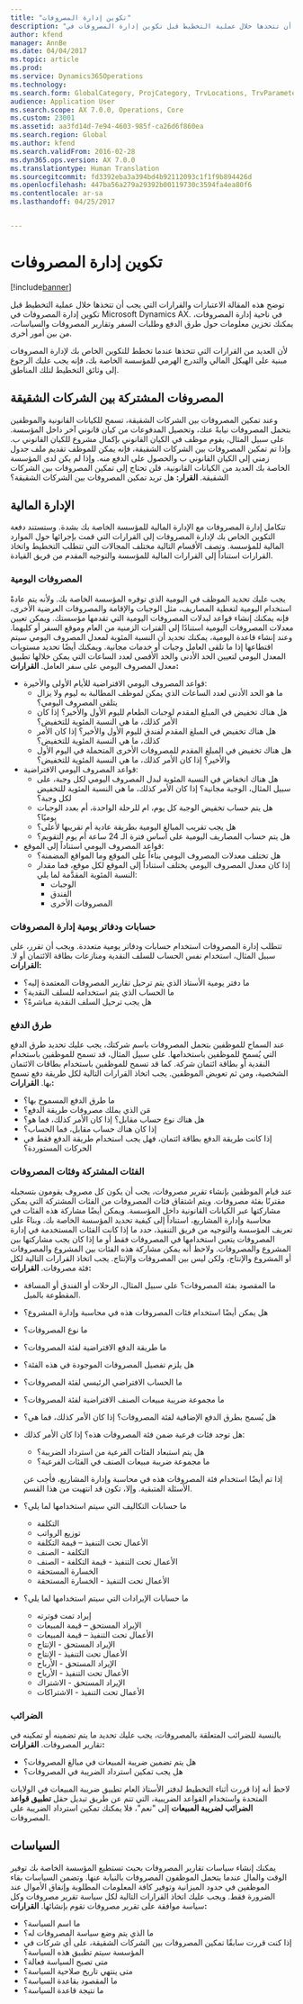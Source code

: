 ```yaml
---
title: "تكوين إدارة المصروفات"
description: "توضح هذه المقالة الاعتبارات والقرارات التي يجب أن تتخذها خلال عملية التخطيط قبل تكوين إدارة المصروفات في Microsoft Dynamics AX. في ناحية إدارة المصروفات، يمكنك تخزين معلومات حول طرق الدفع وطلبات السفر وتقارير المصروفات والسياسات، من بين أمور أخرى."
author: kfend
manager: AnnBe
ms.date: 04/04/2017
ms.topic: article
ms.prod: 
ms.service: Dynamics365Operations
ms.technology: 
ms.search.form: GlobalCategory, ProjCategory, TrvLocations, TrvParameters, TrvPaymethod, TrvPerDiems
audience: Application User
ms.search.scope: AX 7.0.0, Operations, Core
ms.custom: 23001
ms.assetid: aa3fd14d-7e94-4603-985f-ca26d6f860ea
ms.search.region: Global
ms.author: kfend
ms.search.validFrom: 2016-02-28
ms.dyn365.ops.version: AX 7.0.0
ms.translationtype: Human Translation
ms.sourcegitcommit: fd3392eba3a394bd4b92112093c1f1f9b894426d
ms.openlocfilehash: 447ba56a279a29392b00119730c3594fa4ea80f6
ms.contentlocale: ar-sa
ms.lasthandoff: 04/25/2017


---
```


# <a name="configure-expense-management"></a>تكوين إدارة المصروفات

[!include[banner](../includes/banner.md)]


توضح هذه المقالة الاعتبارات والقرارات التي يجب أن تتخذها خلال عملية التخطيط قبل تكوين إدارة المصروفات في Microsoft Dynamics AX. في ناحية إدارة المصروفات، يمكنك تخزين معلومات حول طرق الدفع وطلبات السفر وتقارير المصروفات والسياسات، من بين أمور أخرى. 

لأن العديد من القرارات التي تتخذها عندما تخطط للتكوين الخاص بك لإدارة المصروفات مبنية على الهيكل المالي والتدرج الهرمي للمؤسسة الخاصة بك، فإنه يجب عليك الرجوع إلى وثائق التخطيط لتلك المناطق.

## <a name="intercompany-expenses"></a>المصروفات المشتركة بين الشركات الشقيقة
وعند تمكين المصروفات بين الشركات الشقيقة، تسمح للكيانات القانونية والموظفين بتحمل المصروفات نيابةً عنك، وتحصيل المدفوعات من كيان قانوني آخر داخل المؤسسة. على سبيل المثال، يقوم موظف في الكيان القانوني بإكمال مشروع للكيان القانوني ب. وإذا تم تمكين المصروفات بين الشركات الشقيقة، فإنه يمكن للموظف تقديم ملف جدول زمني إلى الكيان القانوني ب والحصول على الدفع منه. وإذا لم يكن لدى المؤسسة الخاصة بك العديد من الكيانات القانونية، فلن تحتاج إلى تمكين المصروفات بين الشركات الشقيقة. **القرار:** هل تريد تمكين المصروفات بين الشركات الشقيقة؟

## <a name="financial-management"></a>الإدارة المالية
تتكامل إدارة المصروفات مع الإدارة المالية للمؤسسة الخاصة بك بشدة. وستستند دفعة التكوين الخاص بك لإدارة المصروفات إلى القرارات التي قمت بإجرائها حول الموارد المالية للمؤسسة. وتصف الأقسام التالية مختلف المجالات التي تتطلب التخطيط واتخاذ القرارات استناداً إلى القرارات المالية للمؤسسة والتوجيه المقدم من فريق القيادة.

### <a name="per-diems"></a>المصروفات اليومية

يجب عليك تحديد الموظف في اليومية الذي توفره المؤسسة الخاصة بك. ولأنه يتم عادةً استخدام اليومية لتغطية المصاريف، مثل الوجبات والإقامة والمصروفات العرضية الأخرى، فإنه يمكنك إنشاء قواعد لبدلات المصروفات اليومية التي تقدمها مؤسستك. ويمكن تعيين معدلات المصروفات اليومية استنادًا إلى الفترات الزمنية من العام وموقع السفر أو كليهما. وعند إنشاء قاعدة اليومية، يمكنك تحديد أن النسبة المئوية لمعدل المصروف اليومي سيتم اقتطاعها إذا ما تلقى العامل وجبات أو خدمات مجانية. ويمكنك أيضًا تحديد مستويات المعدل اليومي لتعيين الحد الأدنى والحد الأقصى لعدد الساعات التي يمكن خلالها تطبيق معدل المصروف اليومي على سفر العامل. **القرارات:**

-   قواعد المصروف اليومي الافتراضية للأيام الأولى والأخيرة:
    -   ما هو الحد الأدنى لعدد الساعات الذي يمكن لموظف المطالبة به ليوم ولا يزال يتلقى المصروف اليومي؟
    -   هل هناك تخفيض في المبلغ المقدم لوجبات الطعام لليوم الأول والأخير؟ إذا كان الأمر كذلك، ما هي النسبة المئوية للتخفيض؟
    -   هل هناك تخفيض في المبلغ المقدم لفندق لليوم الأول والأخير؟ إذا كان الأمر كذلك، ما هي النسبة المئوية للتخفيض؟
    -   هل هناك تخفيض في المبلغ المقدم للمصروفات الأخرى المتحملة في اليوم الأول والأخير؟ إذا كان الأمر كذلك، ما هي النسبة المئوية للتخفيض؟
-   قواعد المصروف اليومي الافتراضية:
    -   هل هناك انخفاض في النسبة المئوية لبدل المصروف اليومي لكل وجبة، على سبيل المثال، الوجبة مجانية؟ إذا كان الأمر كذلك، ما هي النسبة المئوية للتخفيض لكل وجبة؟
    -   هل يتم حساب تخفيض الوجبة كل يوم، ام للرحلة الواحدة، أم بعدد الوجبات يوميًا؟
    -   هل يجب تقريب المبالغ اليومية بطريقة عادية أم تقريبها لأعلى؟
    -   هل يتم حساب المصاريف اليومية على أساس فترة الـ 24 ساعة أم يوم التقويم؟
-   قواعد المصروف اليومي استناداً إلى الموقع:
    -   هل تختلف معدلات المصروف اليومي بناءاً على الموقع وما المواقع المضمنة؟
    -   إذا كان معدل المصروف اليومي يختلف استناداً إلى الموقع لكل موقع، فما مقدار النسبة المئوية المقدَّمة لما يلي:
        -   الوجبات
        -   الفندق
        -   المصروفات الأخرى

### <a name="expense-management-journals-and-accounts"></a>حسابات ودفاتر يومية إدارة المصروفات

تتطلب إدارة المصروفات استخدام حسابات ودفاتر يومية متعددة. ويجب أن تقرر، على سبيل المثال، استخدام نفس الحساب للسلف النقدية ومنازعات بطاقة الائتمان أو لا. **القرارات:**

-   ما دفتر يومية الأستاذ الذي يتم ترحيل تقارير المصروفات المعتمدة إليه؟
-   ما الحساب الذي يتم استخدامه للسلف النقدية؟
-   هل يجب ترحيل السلف النقدية مباشرةً؟

### <a name="payment-methods"></a>طرق الدفع

عند السماح للموظفين بتحمل المصروفات باسم شركتك، يجب عليك تحديد طرق الدفع التي يُسمح للموظفين باستخدامها. على سبيل المثال، قد تسمح للموظفين باستخدام النقدية أو بطاقة ائتمان شركة. كما قد تسمح للموظفين باستخدام بطاقات الائتمان الشخصية، ومن ثم تعويض الموظفين. يجب اتخاذ القرارات التالية لكل طريقة دفع تسمح بها. **القرارات:**

-   ما طرق الدفع المسموح بها؟
-   مَن الذي يملك مصروفات طريقة الدفع؟
-   هل هناك نوع حساب مقابل؟ إذا كان الأمر كذلك، فما هو؟
-   إذا كان هناك حساب مقابل، فما الحساب؟
-   إذا كانت طريقة الدفع بطاقة ائتمان، فهل يجب استخدام طريقة الدفع فقط في الحركات المستوردة؟

### <a name="expense-categories-and-shared-categories"></a>الفئات المشتركة وفئات المصروفات

عند قيام الموظفين بإنشاء تقرير مصروفات، يجب أن يكون كل مصروف يقومون بتسجيله مقترنًا بفئة مصروفات. ويتم اشتقاق فئات المصروفات من الفئات المشتركة التي يمكن مشاركتها عبر الكيانات القانونية داخل المؤسسة. ويمكن أيضًا مشاركة هذه الفئات في محاسبة وإدارة المشاريع، استناداً إلى كيفية تحديد المؤسسة الخاصة بك. وبناءً على تعريف المؤسسة والتوجيه من فريق التنفيذ، حدد ما إذا كانت الفئات المستخدمة في إدارة المصروفات يتعين استخدامها في المصروفات فقط أو ما إذا كان يجب مشاركتها بين المشروع والمصروفات. ولاحظ أنه يمكن مشاركة هذه الفئات بين المشروع والمصروفات أو المشروع والإنتاج، ولكن ليس بين المصروفات والإنتاج. يجب اتخاذ القرارات التالية لكل فئة مصروفات. **القرارات:**

-   ما المقصود بفئة المصروفات؟ على سبيل المثال، الرحلات أو الفندق أو المسافة المقطوعة بالميل.
-   هل يمكن أيضًا استخدام فئات المصروفات هذه في محاسبة وإدارة المشروع؟
-   ما نوع المصروفات؟
-   ما طريقة الدفع الافتراضية لفئة المصروفات؟
-   هل يلزم تفصيل المصروفات الموجودة في هذه الفئة؟
-   ما الحساب الافتراضي الرئيسي لفئة المصروفات؟
-   ما مجموعة ضريبة مبيعات الصنف الافتراضية لفئة المصروفات؟
-   هل يُسمح بطرق الدفع الإضافية لفئة المصروفات؟ إذا كان الأمر كذلك، فما هي؟
-   هل توجد فئات فرعية ضمن فئة المصروفات هذه؟ إذا كان الأمر كذلك:
    -   هل يتم استبعاد الفئات الفرعية من استرداد الضريبة؟
    -   ما مجموعة ضريبة مبيعات الصنف في الفئات الفرعية؟

    إذا تم أيضًا استخدام فئة المصروفات هذه في محاسبة وإدارة المشاريع، فأجب عن الأسئلة المتبقية. وإلا، تكون قد انتهيت من هذا القسم.
-   ما حسابات التكاليف التي سيتم استخدامها لما يلي؟
    -   التكلفة
    -   توزيع الرواتب
    -   الأعمال تحت التنفيذ – قيمة التكلفة
    -   التكلفة - الصنف
    -   الأعمال تحت التنفيذ - قيمة التكلفة - الصنف
    -   الخسارة المستحقة
    -   الأعمال تحت التنفيذ - الخسارة المستحقة
-   ما حسابات الإيرادات التي سيتم استخدامها لما يلي؟
    -   إيراد تمت فوترته
    -   الإيراد المستحق – قيمة المبيعات
    -   الأعمال تحت التنفيذ – قيمة المبيعات
    -   الإيراد المستحق - الإنتاج
    -   الأعمال تحت التنفيذ - الإنتاج
    -   الإيراد المستحق - الأرباح
    -   الأعمال تحت التنفيذ - الأرباح
    -   الإيراد المستحق - الاشتراك
    -   الأعمال تحت التنفيذ - الاشتراكات

 

### <a name="taxes"></a>الضرائب

بالنسبة للضرائب المتعلقة بالمصروفات، يجب عليك تحديد ما يتم تضمينه أو تمكينه في تقارير المصروفات. **القرارات:**

-   هل يتم تضمين ضريبة المبيعات في مبالغ المصروفات؟
-   هل يجب تمكين استرداد الضريبة في المصروفات؟

لاحظ أنه إذا قررت أثناء التخطيط لدفتر الأستاذ العام تطبيق ضريبة المبيعات في الولايات المتحدة واستخدام القواعد الضريبية، التي تتم عن طريق تبديل حقل **تطبيق قواعد الضرائب لضريبة المبيعات** إلى "نعم"، فلا يمكنك تمكين استرداد الضريبة على المصروفات.

## <a name="policies"></a>السياسات
يمكنك إنشاء سياسات تقارير المصروفات بحيث تستطيع المؤسسة الخاصة بك توفير الوقت والمال عندما يتحمل الموظفون المصروفات بالنيابة عنها. وتضمن السياسات بقاء الموظفين في حدود الميزانية وتوفير كافة المعلومات المطلوبة وإنفاق الأموال عند الضرورة فقط. ويجب عليك اتخاذ القرارات التالية لكل سياسة تقرير مصروفات وكل سياسة موافقة على تقرير مصروفات تقوم بإنشائها. **القرارات:**

-   ما اسم السياسة؟
-   ما الذي يتم وضع سياسة المصروفات له؟
-   إذا كنت قررت سابقًا تمكين المصروفات بين الشركات الشقيقة، على أي شركات في المؤسسة سيتم تطبيق هذه السياسة؟
-   متى تصبح السياسة فعالة؟
-   متى ينتهي تاريخ صلاحية السياسة؟
-   ما المقصود بقاعدة السياسة؟
-   ما نتيجة قاعدة السياسة؟






